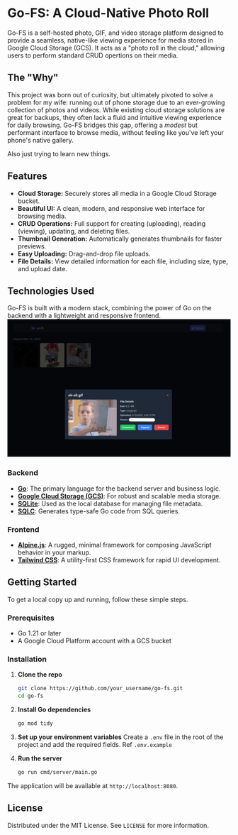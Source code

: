 # Go-FS: A Cloud-Native Photo Roll

Go-FS is a self-hosted photo, GIF, and video storage platform designed to provide a seamless, native-like viewing experience for media stored in Google Cloud Storage (GCS). It acts as a "photo roll in the cloud," allowing users to perform standard CRUD opertions on their media.

## The "Why"

This project was born out of curiosity, but ultimately pivoted to solve a problem for my wife: running out of phone storage due to an ever-growing collection of photos and videos. While existing cloud storage solutions are great for backups, they often lack a fluid and intuitive viewing experience for daily browsing. Go-FS bridges this gap, offering a *modest* but performant interface to browse media, without feeling like you've left your phone's native gallery.

Also just trying to learn new things.

## Features

*   **Cloud Storage:** Securely stores all media in a Google Cloud Storage bucket.
*   **Beautiful UI:** A clean, modern, and responsive web interface for browsing media.
*   **CRUD Operations:** Full support for creating (uploading), reading (viewing), updating, and deleting files.
*   **Thumbnail Generation:** Automatically generates thumbnails for faster previews.
*   **Easy Uploading:** Drag-and-drop file uploads.
*   **File Details:** View detailed information for each file, including size, type, and upload date.

## Technologies Used

Go-FS is built with a modern stack, combining the power of Go on the backend with a lightweight and responsive frontend. 
![hey_not_bad](https://github.com/portbound/go-fs/blob/main/Screenshot%20From%202025-09-16%2015-49-36.png)

### Backend

*   **[Go](https://golang.org/)**: The primary language for the backend server and business logic.
*   **[Google Cloud Storage (GCS)](https://cloud.google.com/storage)**: For robust and scalable media storage.
*   **[SQLite](https://www.sqlite.org/index.html)**: Used as the local database for managing file metadata.
*   **[SQLC](https://sqlc.dev/)**: Generates type-safe Go code from SQL queries.

### Frontend

*   **[Alpine.js](https://alpinejs.dev/)**: A rugged, minimal framework for composing JavaScript behavior in your markup.
*   **[Tailwind CSS](https://tailwindcss.com/)**: A utility-first CSS framework for rapid UI development.

## Getting Started

To get a local copy up and running, follow these simple steps.

### Prerequisites

*   Go 1.21 or later
*   A Google Cloud Platform account with a GCS bucket 

### Installation

1.  **Clone the repo**
    ```sh
    git clone https://github.com/your_username/go-fs.git
    cd go-fs
    ```
2.  **Install Go dependencies**
    ```sh
    go mod tidy
    ```
3.  **Set up your environment variables**
    Create a `.env` file in the root of the project and add the required fields. Ref `.env.example`

4.  **Run the server**
    ```sh
    go run cmd/server/main.go
    ```
The application will be available at `http://localhost:8080`.


## License

Distributed under the MIT License. See `LICENSE` for more information.
